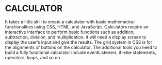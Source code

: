 # CALCULATOR

It takes a little skill to create a calculator with basic mathematical functionalities using CSS, HTML, and JavaScript. Calculators require an interactive interface to perform basic functions such as addition, subtraction, division, and multiplication. It will need a  display screen to display the user’s input and give the results. The grid system in CSS is for the alignments of buttons on the calculator. The additional tools you need to build a fully functional calculator include eventListeners, if-else statements, operators, loops, and so on.
